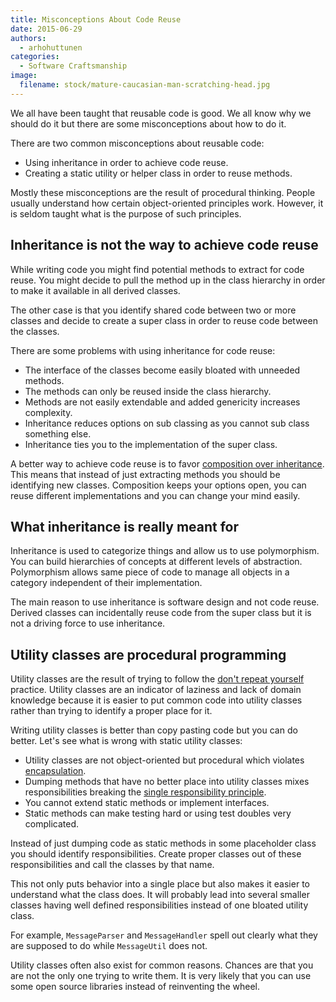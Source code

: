 ```yaml
---
title: Misconceptions About Code Reuse
date: 2015-06-29
authors:
  - arhohuttunen
categories:
  - Software Craftsmanship
image:
  filename: stock/mature-caucasian-man-scratching-head.jpg
---
```


We all have been taught that reusable code is good. We all know why we should do it but there are some misconceptions about how to do it.

There are two common misconceptions about reusable code:

- Using inheritance in order to achieve code reuse.
- Creating a static utility or helper class in order to reuse methods.

Mostly these misconceptions are the result of procedural thinking. People usually understand how certain object-oriented principles work. However, it is seldom taught what is the purpose of such principles.

## Inheritance is not the way to achieve code reuse

While writing code you might find potential methods to extract for code reuse. You might decide to pull the method up in the class hierarchy in order to make it available in all derived classes.

The other case is that you identify shared code between two or more classes and decide to create a super class in order to reuse code between the classes.

There are some problems with using inheritance for code reuse:

- The interface of the classes become easily bloated with unneeded methods.
- The methods can only be reused inside the class hierarchy.
- Methods are not easily extendable and added genericity increases complexity.
- Inheritance reduces options on sub classing as you cannot sub class something else.
- Inheritance ties you to the implementation of the super class.

A better way to achieve code reuse is to favor [composition over inheritance](https://en.wikipedia.org/wiki/Composition_over_inheritance). This means that instead of just extracting methods you should be identifying new classes. Composition keeps your options open, you can reuse different implementations and you can change your mind easily.

## What inheritance is really meant for

Inheritance is used to categorize things and allow us to use polymorphism. You can build hierarchies of concepts at different levels of abstraction. Polymorphism allows same piece of code to manage all objects in a category independent of their implementation.

The main reason to use inheritance is software design and not code reuse. Derived classes can incidentally reuse code from the super class but it is not a driving force to use inheritance.

## Utility classes are procedural programming

Utility classes are the result of trying to follow the [don't repeat yourself](https://en.wikipedia.org/wiki/Don't_repeat_yourself) practice. Utility classes are an indicator of laziness and lack of domain knowledge because it is easier to put common code into utility classes rather than trying to identify a proper place for it.

Writing utility classes is better than copy pasting code but you can do better. Let's see what is wrong with static utility classes:

- Utility classes are not object-oriented but procedural which violates [encapsulation](https://en.wikipedia.org/wiki/Encapsulation_(computer_programming)).
- Dumping methods that have no better place into utility classes mixes responsibilities breaking the [single responsibility principle](https://en.wikipedia.org/wiki/Single_responsibility_principle).
- You cannot extend static methods or implement interfaces.
- Static methods can make testing hard or using test doubles very complicated.

Instead of just dumping code as static methods in some placeholder class you should identify responsibilities. Create proper classes out of these responsibilities and call the classes by that name.

This not only puts behavior into a single place but also makes it easier to understand what the class does. It will probably lead into several smaller classes having well defined responsibilities instead of one bloated utility class.

For example, `MessageParser` and `MessageHandler` spell out clearly what they are supposed to do while `MessageUtil` does not.

Utility classes often also exist for common reasons. Chances are that you are not the only one trying to write them. It is very likely that you can use some open source libraries instead of reinventing the wheel.
